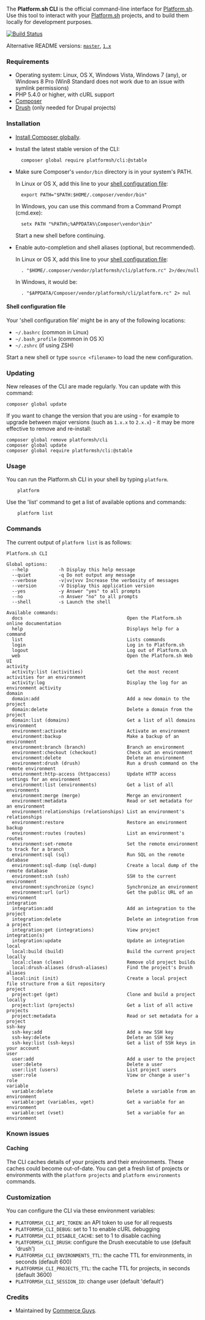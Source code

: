 The **Platform.sh CLI** is the official command-line interface for [Platform.sh](https://platform.sh). Use this tool to interact with your [Platform.sh](https://platform.sh) projects, and to build them locally for development purposes.

[![Build Status](https://travis-ci.org/platformsh/platformsh-cli.svg)](https://travis-ci.org/platformsh/platformsh-cli)

Alternative README versions: [`master`](https://github.com/platformsh/platformsh-cli/blob/master/README.md),   [`1.x`](https://github.com/platformsh/platformsh-cli/blob/1.x/README.md)

### Requirements

* Operating system: Linux, OS X, Windows Vista, Windows 7 (any), or Windows 8 Pro (Win8 Standard does not work due to an issue with symlink permissions)
* PHP 5.4.0 or higher, with cURL support
* [Composer](https://getcomposer.org/)
* [Drush](https://github.com/drush-ops/drush) (only needed for Drupal projects)

### Installation

* [Install Composer globally](https://getcomposer.org/doc/00-intro.md#globally).

* Install the latest stable version of the CLI:

        composer global require platformsh/cli:@stable

* Make sure Composer's `vendor/bin` directory is in your system's PATH.

  In Linux or OS X, add this line to your [shell configuration
  file](#shell-configuration-file):

        export PATH="$PATH:$HOME/.composer/vendor/bin"

  In Windows, you can use this command from a Command Prompt (cmd.exe):

        setx PATH "%PATH%;%APPDATA%\Composer\vendor\bin"

  Start a new shell before continuing.

* Enable auto-completion and shell aliases (optional, but recommended).

  In Linux or OS X, add this line to your [shell configuration
  file](#shell-configuration-file):

        . "$HOME/.composer/vendor/platformsh/cli/platform.rc" 2>/dev/null

  In Windows, it would be:

        . "$APPDATA/Composer/vendor/platformsh/cli/platform.rc" 2> nul

#### Shell configuration file
Your 'shell configuration file' might be in any of the following
locations:

* `~/.bashrc` (common in Linux)
* `~/.bash_profile` (common in OS X)
* `~/.zshrc` (if using ZSH)

Start a new shell or type `source <filename>` to load the new configuration.

### Updating

New releases of the CLI are made regularly. You can update with this command:

    composer global update

If you want to change the version that you are using - for example to upgrade
between major versions (such as `1.x.x` to `2.x.x`) - it may be more effective
to remove and re-install:

    composer global remove platformsh/cli
    composer global update
    composer global require platformsh/cli:@stable

### Usage

You can run the Platform.sh CLI in your shell by typing `platform`.

        platform

Use the 'list' command to get a list of available options and commands:

        platform list

### Commands

The current output of `platform list` is as follows:

```
Platform.sh CLI

Global options:
  --help           -h Display this help message
  --quiet          -q Do not output any message
  --verbose        -v|vv|vvv Increase the verbosity of messages
  --version        -V Display this application version
  --yes            -y Answer "yes" to all prompts
  --no             -n Answer "no" to all prompts
  --shell          -s Launch the shell

Available commands:
  docs                                      Open the Platform.sh online documentation
  help                                      Displays help for a command
  list                                      Lists commands
  login                                     Log in to Platform.sh
  logout                                    Log out of Platform.sh
  web                                       Open the Platform.sh Web UI
activity
  activity:list (activities)                Get the most recent activities for an environment
  activity:log                              Display the log for an environment activity
domain
  domain:add                                Add a new domain to the project
  domain:delete                             Delete a domain from the project
  domain:list (domains)                     Get a list of all domains
environment
  environment:activate                      Activate an environment
  environment:backup                        Make a backup of an environment
  environment:branch (branch)               Branch an environment
  environment:checkout (checkout)           Check out an environment
  environment:delete                        Delete an environment
  environment:drush (drush)                 Run a drush command on the remote environment
  environment:http-access (httpaccess)      Update HTTP access settings for an environment
  environment:list (environments)           Get a list of all environments
  environment:merge (merge)                 Merge an environment
  environment:metadata                      Read or set metadata for an environment
  environment:relationships (relationships) List an environment's relationships
  environment:restore                       Restore an environment backup
  environment:routes (routes)               List an environment's routes
  environment:set-remote                    Set the remote environment to track for a branch
  environment:sql (sql)                     Run SQL on the remote database
  environment:sql-dump (sql-dump)           Create a local dump of the remote database
  environment:ssh (ssh)                     SSH to the current environment
  environment:synchronize (sync)            Synchronize an environment
  environment:url (url)                     Get the public URL of an environment
integration
  integration:add                           Add an integration to the project
  integration:delete                        Delete an integration from a project
  integration:get (integrations)            View project integration(s)
  integration:update                        Update an integration
local
  local:build (build)                       Build the current project locally
  local:clean (clean)                       Remove old project builds
  local:drush-aliases (drush-aliases)       Find the project's Drush aliases
  local:init (init)                         Create a local project file structure from a Git repository
project
  project:get (get)                         Clone and build a project locally
  project:list (projects)                   Get a list of all active projects
  project:metadata                          Read or set metadata for a project
ssh-key
  ssh-key:add                               Add a new SSH key
  ssh-key:delete                            Delete an SSH key
  ssh-key:list (ssh-keys)                   Get a list of SSH keys in your account
user
  user:add                                  Add a user to the project
  user:delete                               Delete a user
  user:list (users)                         List project users
  user:role                                 View or change a user's role
variable
  variable:delete                           Delete a variable from an environment
  variable:get (variables, vget)            Get a variable for an environment
  variable:set (vset)                       Set a variable for an environment
```

### Known issues

#### Caching
The CLI caches details of your projects and their environments. These caches
could become out-of-date. You can get a fresh list of projects or environments
with the `platform projects` and `platform environments` commands.

### Customization

You can configure the CLI via these environment variables:

* `PLATFORMSH_CLI_API_TOKEN`: an API token to use for all requests
* `PLATFORMSH_CLI_DEBUG`: set to 1 to enable cURL debugging
* `PLATFORMSH_CLI_DISABLE_CACHE`: set to 1 to disable caching
* `PLATFORMSH_CLI_DRUSH`: configure the Drush executable to use (default 'drush')
* `PLATFORMSH_CLI_ENVIRONMENTS_TTL`: the cache TTL for environments, in seconds (default 600)
* `PLATFORMSH_CLI_PROJECTS_TTL`: the cache TTL for projects, in seconds (default 3600)
* `PLATFORMSH_CLI_SESSION_ID`: change user (default 'default')

### Credits

* Maintained by [Commerce Guys](https://commerceguys.com).
